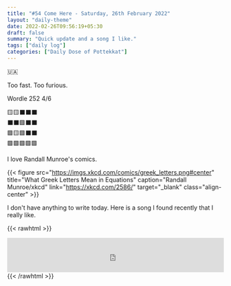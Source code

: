 ```yaml
---
title: "#54 Come Here - Saturday, 26th February 2022"
layout: "daily-theme"
date: 2022-02-26T09:56:19+05:30
draft: false
summary: "Quick update and a song I like."
tags: ["daily log"]
categories: ["Daily Dose of Pottekkat"]
---
```


🇺🇦

Too fast. Too furious.

Wordle 252 4/6

🟨🟨⬛⬛⬛\
⬛⬛🟩⬛⬛\
🟩🟨🟩⬛⬛\
🟩🟩🟩🟩🟩

I love Randall Munroe's comics.

{{< figure src="https://imgs.xkcd.com/comics/greek_letters.png#center" title="What Greek Letters Mean in Equations" caption="Randall Munroe/xkcd" link="https://xkcd.com/2586/" target="_blank" class="align-center" >}}

I don't have anything to write today. Here is a song I found recently that I really like.

{{< rawhtml >}}
<iframe src="https://open.spotify.com/embed/track/2A1bDBDHoKTTmyALQJ7zqU?utm_source=generator&theme=0" width="100%" height="80" frameBorder="0" allowfullscreen="" allow="autoplay; clipboard-write; encrypted-media; fullscreen; picture-in-picture"></iframe>
{{< /rawhtml >}}